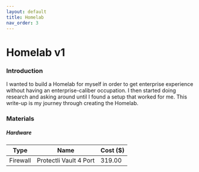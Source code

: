 ```yaml
---
layout: default
title: Homelab
nav_order: 3
---
```


# Homelab v1

### Introduction

I wanted to build a Homelab for myself in order to get enterprise experience without having an enterprise-caliber occupation. I then started doing research and asking around until I found a setup that worked for me. This write-up is my journey through creating the Homelab.

### Materials

##### Hardware


| Type |  Name | Cost ($)|
|-------|------|--------|
| Firewall | Protectli Vault 4 Port | 319.00 |
